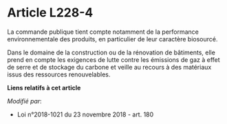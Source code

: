 # Article L228-4

La commande publique tient compte notamment de la performance environnementale des produits, en particulier de leur caractère
biosourcé.

Dans le domaine de la construction ou de la rénovation de bâtiments, elle prend en compte les exigences de lutte contre les
émissions de gaz à effet de serre et de stockage du carbone et veille au recours à des matériaux issus des ressources
renouvelables.

**Liens relatifs à cet article**

_Modifié par_:

  - Loi n°2018-1021 du 23 novembre 2018 - art. 180
